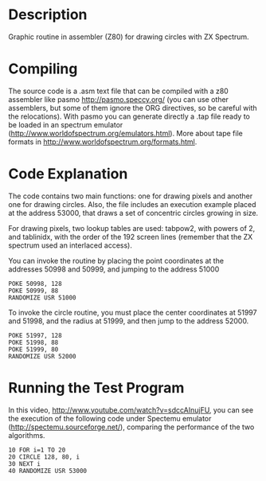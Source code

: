 
Description
===========

Graphic routine in assembler (Z80) for drawing circles with ZX Spectrum.


Compiling
=========

The source code is a .asm text file that can be compiled with a z80 assembler
like pasmo http://pasmo.speccy.org/ (you can use other assemblers, but some of
them ignore the ORG directives, so be careful with the relocations). With pasmo
you can generate directly a .tap file ready to be loaded in an spectrum
emulator (http://www.worldofspectrum.org/emulators.html). More about tape file
formats in http://www.worldofspectrum.org/formats.html.


Code Explanation
================

The code contains two main functions: one for drawing pixels and another one for
drawing circles. Also, the file includes an execution example placed at the
address 53000, that draws a set of concentric circles growing in size.

For drawing pixels, two lookup tables are used: tabpow2, with powers of 2, and
tablinidx, with the order of the 192 screen lines (remember that the ZX spectrum
used an interlaced access).

You can invoke the routine by placing the point coordinates at the addresses
50998 and 50999, and jumping to the address 51000

```
POKE 50998, 128
POKE 50999, 88
RANDOMIZE USR 51000
```

To invoke the circle routine, you must place the center coordinates at 51997
and 51998, and the radius at 51999, and then jump to the address 52000.

```
POKE 51997, 128
POKE 51998, 88
POKE 51999, 80
RANDOMIZE USR 52000
```

Running the Test Program
========================

In this video, http://www.youtube.com/watch?v=sdccAInujFU, you can see the
execution of the following code under Spectemu emulator
(http://spectemu.sourceforge.net/), comparing the performance of the two
algorithms.

```
10 FOR i=1 TO 20
20 CIRCLE 128, 80, i
30 NEXT i
40 RANDOMIZE USR 53000
```

